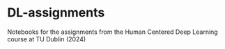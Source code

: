 # DL-assignments
Notebooks for the assignments from the Human Centered Deep Learning course at TU Dublin (2024)

